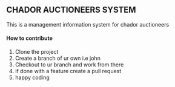 ## CHADOR AUCTIONEERS SYSTEM

This is a management information system for chador auctioneers

#### How to contribute

1. Clone the project
2. Create a branch of ur own i.e john
3. Checkout to ur branch and work from there
4. if done with a feature create a pull request 
5. happy coding